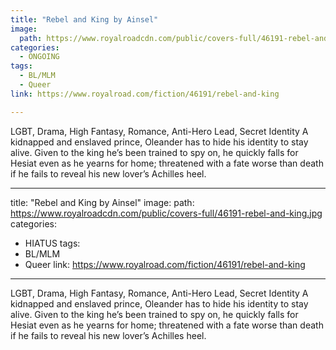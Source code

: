 ```yaml
---
title: "Rebel and King by Ainsel"
image:
  path: https://www.royalroadcdn.com/public/covers-full/46191-rebel-and-king.jpg
categories:
  - ONGOING
tags:
  - BL/MLM
  - Queer
link: https://www.royalroad.com/fiction/46191/rebel-and-king

---
```

LGBT, Drama, High Fantasy, Romance, Anti-Hero Lead, Secret Identity
A kidnapped and enslaved prince, Oleander has to hide his identity to stay alive. Given to the king he’s been trained to spy on, he quickly falls for Hesiat even as he yearns for home; threatened with a fate worse than death if he fails to reveal his new lover’s Achilles heel.

---
title: "Rebel and King by Ainsel"
image:
  path: https://www.royalroadcdn.com/public/covers-full/46191-rebel-and-king.jpg
categories:
  - HIATUS
tags:
  - BL/MLM
  - Queer
link: https://www.royalroad.com/fiction/46191/rebel-and-king

---
LGBT, Drama, High Fantasy, Romance, Anti-Hero Lead, Secret Identity
A kidnapped and enslaved prince, Oleander has to hide his identity to stay alive. Given to the king he’s been trained to spy on, he quickly falls for Hesiat even as he yearns for home; threatened with a fate worse than death if he fails to reveal his new lover’s Achilles heel.

